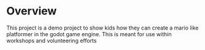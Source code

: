 # Overview

This project is a demo project to show kids how they can create a mario like platformer in the godot game engine.
This is meant for use within workshops and volunteering efforts
